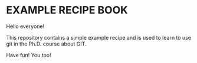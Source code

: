 # EXAMPLE RECIPE BOOK

Hello everyone! 

This repository contains a simple example recipe and is used to learn to use git in the Ph.D. course about GIT.

Have fun! You too!